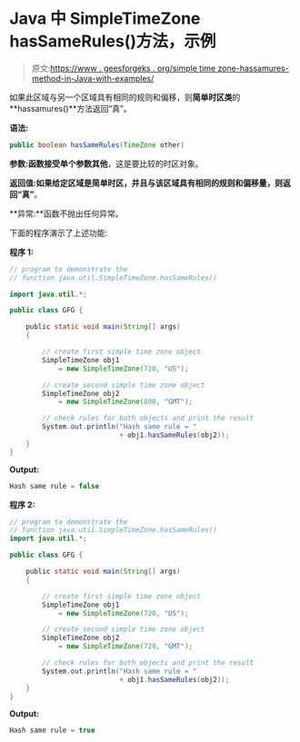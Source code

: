 # Java 中 SimpleTimeZone hasSameRules()方法，示例

> 原文:[https://www . geesforgeks . org/simple time zone-hassamures-method-in-Java-with-examples/](https://www.geeksforgeeks.org/simpletimezone-hassamerules-method-in-java-with-examples/)

如果此区域与另一个区域具有相同的规则和偏移，则**简单时区类**的**hassamures()**方法返回“真”。

**语法:**

```java
public boolean hasSameRules(TimeZone other)

```

**参数:**函数接受单个参数**其他**，这是要比较的时区对象。

**返回值:**如果给定区域是简单时区，并且与该区域具有相同的规则和偏移量，则返回**“真”**。

**异常:**函数不抛出任何异常。

下面的程序演示了上述功能:

**程序 1:**

```java
// program to demonstrate the
// function java.util.SimpleTimeZone.hasSameRules()

import java.util.*;

public class GFG {

    public static void main(String[] args)
    {

        // create first simple time zone object
        SimpleTimeZone obj1
            = new SimpleTimeZone(720, "US");

        // create second simple time zone object
        SimpleTimeZone obj2
            = new SimpleTimeZone(800, "GMT");

        // check rules for both objects and print the result
        System.out.println("Hash same rule = "
                           + obj1.hasSameRules(obj2));
    }
}
```

**Output:**

```java
Hash same rule = false

```

**程序 2:**

```java
// program to demonstrate the
// function java.util.SimpleTimeZone.hasSameRules()
import java.util.*;

public class GFG {

    public static void main(String[] args)
    {

        // create first simple time zone object
        SimpleTimeZone obj1
            = new SimpleTimeZone(720, "US");

        // create second simple time zone object
        SimpleTimeZone obj2
            = new SimpleTimeZone(720, "GMT");

        // check rules for both objects and print the result
        System.out.println("Hash same rule = "
                           + obj1.hasSameRules(obj2));
    }
}
```

**Output:**

```java
Hash same rule = true

```
